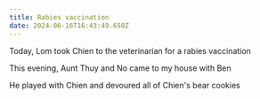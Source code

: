 ```yaml
---
title: Rabies vaccination
date: 2024-06-16T16:43:49.650Z
---
```


Today, Lom took Chien to the veterinarian for a rabies vaccination

This evening, Aunt Thuy and No came to my house with Ben

He played with Chien and devoured all of Chien's bear cookies
